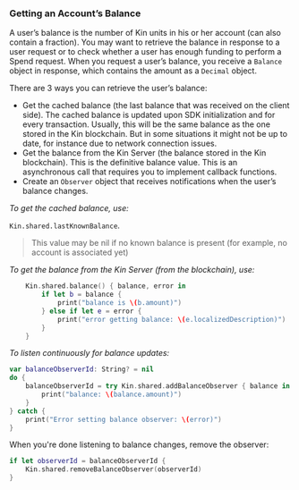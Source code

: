 ### Getting an Account’s Balance ###

A user’s balance is the number of Kin units in his or her account (can also contain a fraction). You may want to retrieve the balance in response to a user request or to check whether a user has enough funding to perform a Spend request. When you request a user’s balance, you receive a `Balance` object in response, which contains the amount as a `Decimal` object.

There are 3 ways you can retrieve the user’s balance:

* Get the cached balance (the last balance that was received on the client side). The cached balance is updated upon SDK initialization and for every transaction. Usually, this will be the same balance as the one stored in the Kin blockchain. But in some situations it might not be up to date, for instance due to network connection issues.
* Get the balance from the Kin Server (the balance stored in the Kin blockchain). This is the definitive balance value. This is an asynchronous call that requires you to implement callback functions.
* Create an `Observer` object that receives notifications when the user’s balance changes.

*To get the cached balance, use:*

`Kin.shared.lastKnownBalance`.
> This value may be nil if no known balance is present (for example, no account is associated yet)

*To get the balance from the Kin Server (from the blockchain), use:*

```swift
    Kin.shared.balance() { balance, error in
        if let b = balance {
            print("balance is \(b.amount)")
        } else if let e = error {
            print("error getting balance: \(e.localizedDescription)")
        }
    }
```

*To listen continuously for balance updates:*


```swift
var balanceObserverId: String? = nil
do {
    balanceObserverId = try Kin.shared.addBalanceObserver { balance in
        print("balance: \(balance.amount)")
    }
} catch {
    print("Error setting balance observer: \(error)")
}
```

When you're done listening to balance changes, remove the observer:

```swift
if let observerId = balanceObserverId {
    Kin.shared.removeBalanceObserver(observerId)
}
```
